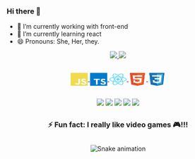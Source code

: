 ### Hi there 👋

- 🔭 I’m currently working with front-end
- 🌱 I’m currently learning react
- 😄 Pronouns: She, Her, they.


<div align="center">
  <a href="https://github.com/carooxsdev">
  <img height="180em" src="https://github-readme-stats.vercel.app/api?username=carooxsdev&show_icons=true&theme=radical&include_all_commits=true&count_private=true"/>
  <img height="180em" src="https://github-readme-stats.vercel.app/api/top-langs/?username=carooxsdev&layout=compact&langs_count=7&theme=radical"/>
</div>
  
  ##
  
<div align="center">  
  <img align="center" alt="Rafa-Js" height="30" width="40" src="https://raw.githubusercontent.com/devicons/devicon/master/icons/javascript/javascript-plain.svg">
  <img align="center" alt="Rafa-Ts" height="30" width="40" src="https://raw.githubusercontent.com/devicons/devicon/master/icons/typescript/typescript-plain.svg">
  <img align="center" alt="Rafa-React" height="30" width="40" src="https://raw.githubusercontent.com/devicons/devicon/master/icons/react/react-original.svg">
  <img align="center" alt="Rafa-HTML" height="30" width="40" src="https://raw.githubusercontent.com/devicons/devicon/master/icons/html5/html5-original.svg">
  <img align="center" alt="Rafa-CSS" height="30" width="40" src="https://raw.githubusercontent.com/devicons/devicon/master/icons/css3/css3-original.svg">
</div>  
  
##  
  
<div align="center">
  <a href="https://instagram.com/carooxs" target="_blank"><img src="https://img.shields.io/badge/-Instagram-%23E4405F?style=for-the-badge&logo=instagram&logoColor=white" target="_blank"></a>
  <a href="https://discord.gg/nvw8KUaagQ" target="_blank"><img src="https://img.shields.io/badge/Discord-7289DA?style=for-the-badge&logo=discord&logoColor=white" target="_blank"></a> 
  <a href = "mailto:carooxsdev@gmail.com"><img src="https://img.shields.io/badge/-Gmail-%23333?style=for-the-badge&logo=gmail&logoColor=white" target="_blank"></a>
  <a href="https://www.linkedin.com/in/carolina-nogueira-souza" target="_blank"><img src="https://img.shields.io/badge/-LinkedIn-%230077B5?style=for-the-badge&logo=linkedin&logoColor=white" target="_blank"></a> 
  <a href="http://api.whatsapp.com/send?phone=5551983231964"><img src="https://img.shields.io/badge/WhatsApp-25D366?style=for-the-badge&logo=whatsapp&logoColor=white" target="_blank"/></a>
</div>  
  
##  
  
### <div align="center">⚡ Fun fact:  I really like video games 🎮!!! </div> 
  
##  
  
<div align="center"> 
  
 ![Snake animation](https://github.com/carooxsdev/carooxsdev/blob/output/github-contribution-grid-snake.svg)
  
</div>
<!--
**carooxsdev/carooxsdev** is a ✨ _special_ ✨ repository because its `README.md` (this file) appears on your GitHub profile.

Here are some ideas to get you started:

- 🔭 I’m currently working on ...
- 🌱 I’m currently learning ...
- 👯 I’m looking to collaborate on ...
- 🤔 I’m looking for help with ...
- 💬 Ask me about ...
- 📫 How to reach me: ...
- 😄 Pronouns: ...
- ⚡ Fun fact: ...
-->
